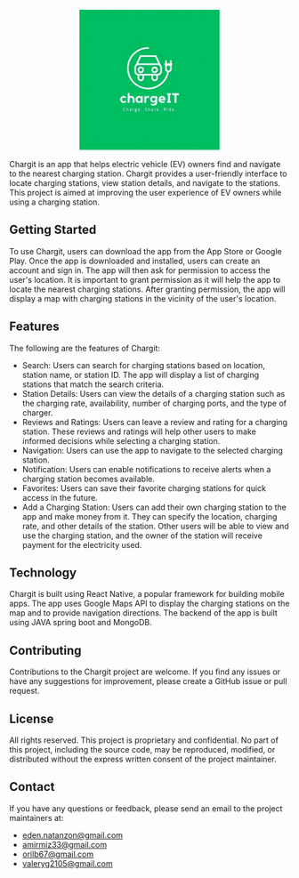 <p align="center">
    <img width="50%" src="./server/src/main/resources/images/chargeIT.jpg">
</p>

Chargit is an app that helps electric vehicle (EV) owners find and navigate to the nearest charging station. Chargit provides a user-friendly interface to locate charging stations, view station details, and navigate to the stations. This project is aimed at improving the user experience of EV owners while using a charging station.

## Getting Started

To use Chargit, users can download the app from the App Store or Google Play. Once the app is downloaded and installed, users can create an account and sign in. The app will then ask for permission to access the user's location. It is important to grant permission as it will help the app to locate the nearest charging stations. After granting permission, the app will display a map with charging stations in the vicinity of the user's location.

## Features

The following are the features of Chargit:

- Search: Users can search for charging stations based on location, station name, or station ID. The app will display a list of charging stations that match the search criteria.
- Station Details: Users can view the details of a charging station such as the charging rate, availability, number of charging ports, and the type of charger.
- Reviews and Ratings: Users can leave a review and rating for a charging station. These reviews and ratings will help other users to make informed decisions while selecting a charging station.
- Navigation: Users can use the app to navigate to the selected charging station.
- Notification: Users can enable notifications to receive alerts when a charging station becomes available.
- Favorites: Users can save their favorite charging stations for quick access in the future.
- Add a Charging Station: Users can add their own charging station to the app and make money from it. They can specify the location, charging rate, and other details of the station. Other users will be able to view and use the charging station, and the owner of the station will receive payment for the electricity used.

## Technology

Chargit is built using React Native, a popular framework for building mobile apps. The app uses Google Maps API to display the charging stations on the map and to provide navigation directions. The backend of the app is built using JAVA spring boot and MongoDB.

## Contributing

Contributions to the Chargit project are welcome. If you find any issues or have any suggestions for improvement, please create a GitHub issue or pull request.

## License

All rights reserved. This project is proprietary and confidential. No part of this project, including the source code, may be reproduced, modified, or distributed without the express written consent of the project maintainer.

## Contact

If you have any questions or feedback, please send an email to the project maintainers at:
- eden.natanzon@gmail.com
- amirmiz33@gmail.com
- orilb67@gmail.com
- valeryg2105@gmail.com
